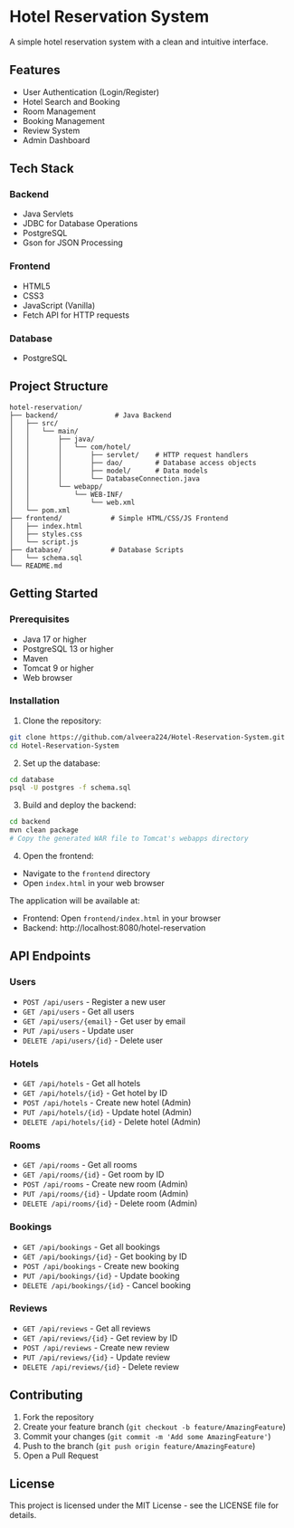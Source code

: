 # Hotel Reservation System

A simple hotel reservation system with a clean and intuitive interface.

## Features

- User Authentication (Login/Register)
- Hotel Search and Booking
- Room Management
- Booking Management
- Review System
- Admin Dashboard

## Tech Stack

### Backend
- Java Servlets
- JDBC for Database Operations
- PostgreSQL
- Gson for JSON Processing

### Frontend
- HTML5
- CSS3
- JavaScript (Vanilla)
- Fetch API for HTTP requests

### Database
- PostgreSQL

## Project Structure

```
hotel-reservation/
├── backend/              # Java Backend
│   ├── src/
│   │   └── main/
│   │       ├── java/
│   │       │   └── com/hotel/
│   │       │       ├── servlet/    # HTTP request handlers
│   │       │       ├── dao/        # Database access objects
│   │       │       ├── model/      # Data models
│   │       │       └── DatabaseConnection.java
│   │       └── webapp/
│   │           └── WEB-INF/
│   │               └── web.xml
│   └── pom.xml
├── frontend/            # Simple HTML/CSS/JS Frontend
│   ├── index.html
│   ├── styles.css
│   └── script.js
├── database/            # Database Scripts
│   └── schema.sql
└── README.md
```

## Getting Started

### Prerequisites
- Java 17 or higher
- PostgreSQL 13 or higher
- Maven
- Tomcat 9 or higher
- Web browser

### Installation

1. Clone the repository:
```bash
git clone https://github.com/alveera224/Hotel-Reservation-System.git
cd Hotel-Reservation-System
```

2. Set up the database:
```bash
cd database
psql -U postgres -f schema.sql
```

3. Build and deploy the backend:
```bash
cd backend
mvn clean package
# Copy the generated WAR file to Tomcat's webapps directory
```

4. Open the frontend:
- Navigate to the `frontend` directory
- Open `index.html` in your web browser

The application will be available at:
- Frontend: Open `frontend/index.html` in your browser
- Backend: http://localhost:8080/hotel-reservation

## API Endpoints

### Users
- `POST /api/users` - Register a new user
- `GET /api/users` - Get all users
- `GET /api/users/{email}` - Get user by email
- `PUT /api/users` - Update user
- `DELETE /api/users/{id}` - Delete user

### Hotels
- `GET /api/hotels` - Get all hotels
- `GET /api/hotels/{id}` - Get hotel by ID
- `POST /api/hotels` - Create new hotel (Admin)
- `PUT /api/hotels/{id}` - Update hotel (Admin)
- `DELETE /api/hotels/{id}` - Delete hotel (Admin)

### Rooms
- `GET /api/rooms` - Get all rooms
- `GET /api/rooms/{id}` - Get room by ID
- `POST /api/rooms` - Create new room (Admin)
- `PUT /api/rooms/{id}` - Update room (Admin)
- `DELETE /api/rooms/{id}` - Delete room (Admin)

### Bookings
- `GET /api/bookings` - Get all bookings
- `GET /api/bookings/{id}` - Get booking by ID
- `POST /api/bookings` - Create new booking
- `PUT /api/bookings/{id}` - Update booking
- `DELETE /api/bookings/{id}` - Cancel booking

### Reviews
- `GET /api/reviews` - Get all reviews
- `GET /api/reviews/{id}` - Get review by ID
- `POST /api/reviews` - Create new review
- `PUT /api/reviews/{id}` - Update review
- `DELETE /api/reviews/{id}` - Delete review

## Contributing

1. Fork the repository
2. Create your feature branch (`git checkout -b feature/AmazingFeature`)
3. Commit your changes (`git commit -m 'Add some AmazingFeature'`)
4. Push to the branch (`git push origin feature/AmazingFeature`)
5. Open a Pull Request

## License

This project is licensed under the MIT License - see the LICENSE file for details. 